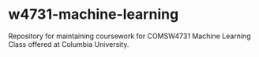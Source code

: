 # w4731-machine-learning

Repository for maintaining coursework for COMSW4731 Machine Learning Class 
offered at Columbia University.
